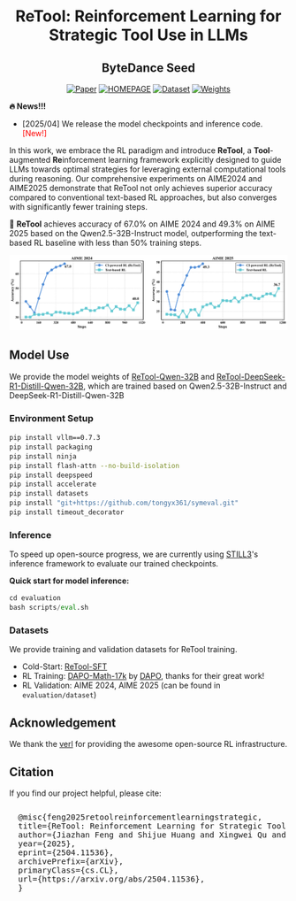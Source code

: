 <div align='center'>
<h1>ReTool: Reinforcement Learning for Strategic Tool Use in LLMs</h1> 
<h2>ByteDance Seed</h2>

  

[![Paper](https://img.shields.io/badge/paper-5f16a8?style=for-the-badge&logo=arxiv&logoColor=white)](https://arxiv.org/pdf/2504.11536)
[![HOMEPAGE](https://img.shields.io/badge/HOMEPAGE-3858bf?style=for-the-badge&logo=homepage&logoColor=white)](https://retool-rl.github.io/)
[![Dataset](https://img.shields.io/badge/Datasets-4d8cd8?style=for-the-badge&logo=huggingface&logoColor=white)](https://huggingface.co/datasets/JoeYing/ReTool-SFT)
[![Weights](https://img.shields.io/badge/Model%20Weights-63cad3?style=for-the-badge&logo=huggingface&logoColor=white)](https://huggingface.co/JoeYing/ReTool-Qwen-32B)
</div>



**🔥 News!!!**

- [2025/04] We release the model checkpoints and inference code. <span style="color: red;">[New!]</span>



In this work, we embrace the RL paradigm and introduce **ReTool**, a **Tool**-augmented **Re**inforcement learning framework explicitly designed to guide LLMs towards optimal strategies for leveraging external computational tools during reasoning. Our comprehensive experiments on AIME2024 and AIME2025 demonstrate that ReTool not only achieves superior accuracy compared to conventional text-based RL approaches, but also converges with significantly fewer training steps.

🚀 **ReTool** achieves accuracy of 67.0% on AIME 2024 and 49.3% on AIME 2025 based on the Qwen2.5-32B-Instruct model, outperforming the text-based RL baseline with less than 50% training steps.

![alt text](img/code-rl.png)

## Model Use

We provide the model weights of [ReTool-Qwen-32B](https://huggingface.co/JoeYing/ReTool-Qwen-32B) and [ReTool-DeepSeek-R1-Distill-Qwen-32B](https://huggingface.co/JoeYing/ReTool-DeepSeek-R1-Distill-Qwen-32B), which are trained based on Qwen2.5-32B-Instruct and DeepSeek-R1-Distill-Qwen-32B

### Environment Setup

```bash
pip install vllm==0.7.3
pip install packaging
pip install ninja
pip install flash-attn --no-build-isolation
pip install deepspeed
pip install accelerate
pip install datasets
pip install "git+https://github.com/tongyx361/symeval.git"
pip install timeout_decorator
```

### Inference

To speed up open-source progress, we are currently using [STILL3](https://github.com/RUCAIBox/Slow_Thinking_with_LLMs)'s inference framework to evaluate our trained checkpoints.

**Quick start for model inference:**

```python
cd evaluation
bash scripts/eval.sh
```

### Datasets
We provide training and validation datasets for ReTool training.

- Cold-Start: [ReTool-SFT](https://huggingface.co/datasets/JoeYing/ReTool-SFT)
- RL Training: [DAPO-Math-17k](https://huggingface.co/datasets/BytedTsinghua-SIA/DAPO-Math-17k) by [DAPO](https://arxiv.org/pdf/2503.14476), thanks for their great work!
- RL Validation: AIME 2024, AIME 2025 (can be found in `evaluation/dataset`)

## Acknowledgement

We thank the [verl](https://github.com/volcengine/verl) for providing the awesome open-source RL infrastructure.

## Citation

If you find our project helpful, please cite:

<pre style="background-color: auto; padding: 0.8rem 1rem 0.4rem 1rem; border-radius: 8px; overflow-x: auto; font-size: 0.9rem;">
@misc{feng2025retoolreinforcementlearningstrategic,
title={ReTool: Reinforcement Learning for Strategic Tool Use in LLMs}, 
author={Jiazhan Feng and Shijue Huang and Xingwei Qu and Ge Zhang and Yujia Qin and Baoquan Zhong and Chengquan Jiang and Jinxin Chi and Wanjun Zhong},
year={2025},
eprint={2504.11536},
archivePrefix={arXiv},
primaryClass={cs.CL},
url={https://arxiv.org/abs/2504.11536}, 
}
</pre>
